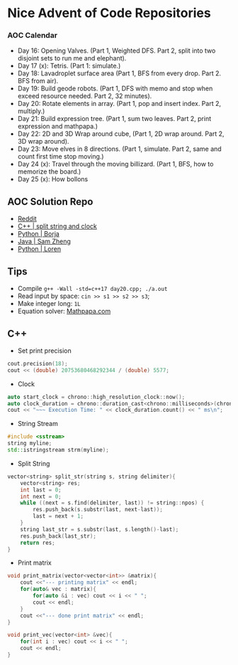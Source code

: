 # Nice Advent of Code Repositories

### AOC Calendar
- Day 16: Opening Valves. (Part 1, Weighted DFS. Part 2, split into two disjoint sets to run me and elephant).
- Day 17 (x): Tetris. (Part 1: simulate.)
- Day 18: Lavadroplet surface area (Part 1, BFS from every drop. Part 2. BFS from air).
- Day 19: Build geode robots. (Part 1, DFS with memo and stop when exceed resource needed. Part 2, 32 minutes).
- Day 20: Rotate elements in array. (Part 1, pop and insert index. Part 2, multiply.)
- Day 21: Build expression tree. (Part 1, sum two leaves. Part 2, print expression and mathpapa.)
- Day 22: 2D and 3D Wrap around cube, (Part 1, 2D wrap around. Part 2, 3D wrap around).
- Day 23: Move elves in 8 directions. (Part 1, simulate. Part 2, same and count first time stop moving.)
- Day 24 (x): Travel through the moving billizard. (Part 1, BFS, how to memorize the board.)
- Day 25 (x): How bollons

## AOC Solution Repo
- [Reddit](https://www.reddit.com/r/adventofcode/)
- [C++ | split string and clock](https://github.com/rogue-kitten/aoc-22/blob/main/Days/Day15/part2.cpp)
- [Python | Borja](https://github.com/borjasotomayor/advent-of-code/blob/main/2022/day15.py)
- [Java | Sam Zheng](https://github.com/zd88884096/Advent-of-Code/tree/main/AOC-2022)
- [Python | Loren](https://github.com/LatCat1/advent-of-code/tree/master/2022)

## Tips
- Compile `g++ -Wall -std=c++17 day20.cpp; ./a.out`
- Read input by space: `cin >> s1 >> s2 >> s3`;
- Make integer long: `1L`
- Equation solver: [Mathpapa.com](https://www.mathpapa.com/simplify-calculator/)


## C++
- Set print precision
```c++
cout.precision(18);
cout << (double) 20753680468292344 / (double) 5577;
```


- Clock
```c++
auto start_clock = chrono::high_resolution_clock::now();
auto clock_duration = chrono::duration_cast<chrono::milliseconds>(chrono::high_resolution_clock::now() - start_clock);
cout << "~~~ Execution Time: " << clock_duration.count() << " ms\n";
```

- String Stream
```c++
#include <sstream>
string myline;
std::istringstream strm(myline);
```


- Split String
```c++
vector<string> split_str(string s, string delimiter){
    vector<string> res;
    int last = 0;
    int next = 0;
    while ((next = s.find(delimiter, last)) != string::npos) {
        res.push_back(s.substr(last, next-last));
        last = next + 1;
    }
    string last_str = s.substr(last, s.length()-last);
    res.push_back(last_str);
    return res;
}
```


- Print matrix
```c++
void print_matrix(vector<vector<int>> &matrix){
    cout <<"--- printing matrix" << endl;
    for(auto& vec : matrix){
        for(auto &i : vec) cout << i << " ";
        cout << endl;
    }
    cout <<"--- done print matrix" << endl;
}

void print_vec(vector<int> &vec){
    for(int i : vec) cout << i << " ";
    cout << endl;
}
```